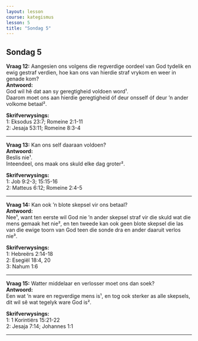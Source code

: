 ```yaml
---
layout: lesson
course: kategismus
lesson: 5
title: "Sondag 5"
---
```


## Sondag 5

**Vraag 12:** Aangesien ons volgens die regverdige oordeel van God tydelik en ewig gestraf verdien, hoe kan ons van hierdie straf vrykom en weer in genade kom?  
**Antwoord:**  
God wil hê dat aan sy geregtigheid voldoen word¹.  
Daarom moet ons aan hierdie geregtigheid óf deur onsself óf deur ’n ander volkome betaal².

**Skrifverwysings:**  
1: Eksodus 23:7; Romeine 2:1-11  
2: Jesaja 53:11; Romeine 8:3-4

---

**Vraag 13:** Kan ons self daaraan voldoen?  
**Antwoord:**  
Beslis nie¹.  
Inteendeel, ons maak ons skuld elke dag groter².

**Skrifverwysings:**  
1: Job 9:2-3; 15:15-16  
2: Matteus 6:12; Romeine 2:4-5

---

**Vraag 14:** Kan ook ’n blote skepsel vir ons betaal?  
**Antwoord:**  
Nee¹, want ten eerste wil God nie ’n ander skepsel straf vir die skuld wat die mens gemaak het nie², en ten tweede kan ook geen blote skepsel die las van die ewige toorn van God teen die sonde dra en ander daaruit verlos nie³.

**Skrifverwysings:**  
1: Hebreërs 2:14-18  
2: Esegiël 18:4, 20  
3: Nahum 1:6

---

**Vraag 15:** Watter middelaar en verlosser moet ons dan soek?  
**Antwoord:**  
Een wat ’n ware en regverdige mens is¹, en tog ook sterker as alle skepsels, dit wil sê wat tegelyk ware God is².

**Skrifverwysings:**  
1: 1 Korintiërs 15:21-22  
2: Jesaja 7:14; Johannes 1:1

---
